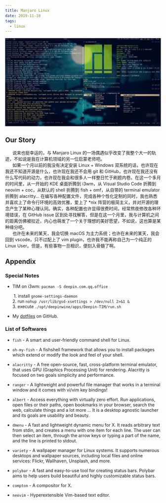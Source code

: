 ```yaml
---
title: Manjaro Linux
date: 2019-11-10
tags:
  - linux
---
```


![desktop](../images/manjaro-i3/desktop.jpeg)

## Our Story

&nbsp; &nbsp; &nbsp; 说来也挺幸运的，与 Manjaro Linux 的一场偶遇似乎改变了我整个大一的轨迹，不如说是我在计算机领域的另一位启蒙老师吧。  
&nbsp; &nbsp; &nbsp; 如果一个月以前的我没有决定安装 Linux + Windows 双系统的话，也许现在我还不知道开源是什么，也许现在我还不会用 git 和 GitHub，也许现在我还没有什么写代码的动力，也许现在我会和很多人一样整日忙于刷题内卷。在这一个多月的时间里，从一开始的 KDE 桌面折腾到 i3wm，从 Visual Studio Code 折腾到 neovim + coc，从默认的 shell 折腾到 fish + omf，从自带的 terminal emulator 折腾到 alacritty... 在编写各种配置文件，完成各种个性化定制的同时，我也熟悉并喜欢上了命令行环境的高效优雅，爱上了 *nix 阵营的极简主义，并对开源的理念产生了某种心理认同。确实，各种配置也许显得很费时间，经常熬夜修改各种环境错误，在 GitHub issue 区到处寻找解答，但是在这一个月里，我与计算机之间的距离仿佛被拉近，内心也萌发了一个关于理想的美好愿望，不如说，这也算是某种缘分吧。  
&nbsp; &nbsp; &nbsp; 也许在未来的某天，我会切换 macOS 为主力系统；也许在未来的某天，我会回到 vscode，只不过配上了 vim plugin，也许我不能再称自己为一个纯正的 Linux User。但是，有些事物一旦相识，便刻入骨髓了啊。


## Appendix

### Special Notes

- TIM on i3wm: `pacman -S deepin.com.qq.office`

  ​ 1. install `gnome-settings-daemon`  
  ​ 2. run `nohup /usr/lib/gsd-xsettings > /dev/null 2>&1 &`  
  ​ 3. execute `./opt/deepinwine/apps/Deepin-TIM/run.sh`  

- My [dotfiles](https://github.com/raptazure/dotfiles) on GitHub.

### List of Softwares

- `fish` - A smart and user-friendly command shell for Linux.

- `oh-my-fish` - A fishshell framework that allows you to install packages which extend or modify the look and feel of your shell.

- `alacritty` - A free open-source, fast, cross-platform terminal emulator, that uses GPU (Graphics Processing Unit) for rendering. Alacritty is focused on two goals simplicity and performance.

- `ranger` - A lightweight and powerful file manager that works in a terminal window and it comes with vi/vim key bindings!

- `albert` - Access everything with virtually zero effort. Run applications, open files or their paths, open bookmarks in your browser, search the web, calculate things and a lot more … It is a desktop agnostic launcher and its goals are usability and beauty.

- `dmenu` - A fast and lightweight dynamic menu for X. It reads arbitrary text from stdin, and creates a menu with one item for each line. The user can then select an item, through the arrow keys or typing a part of the name, and the line is printed to stdout.

- `variety` - A wallpaper manager for Linux systems. It supports numerous desktops and wallpaper sources, including local files and online services: Flickr, Wallhaven, Unsplash, and more.

- `polybar` - A fast and easy-to-use tool for creating status bars. Polybar aims to help users build beautiful and highly customizable status bars.

- `compton` - A compositor for X.

- `neovim` - Hyperextensible Vim-based text editor.




